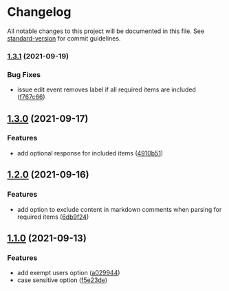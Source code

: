 # Changelog

All notable changes to this project will be documented in this file. See [standard-version](https://github.com/conventional-changelog/standard-version) for commit guidelines.

### [1.3.1](https://github.com/benelan/need-info-action/compare/v1.3.0...v1.3.1) (2021-09-19)


### Bug Fixes

* issue edit event removes label if all required items are included ([f767c66](https://github.com/benelan/need-info-action/commit/f767c66d4ccb8712ae51ebac95e45e426f32d37b))

## [1.3.0](https://github.com/benelan/need-info-action/compare/v1.1.0...v1.3.0) (2021-09-17)

### Features

- add optional response for included items ([4910b51](https://github.com/benelan/need-info-action/commit/4910b51617523bf662c66c38951946bc9aa6635d))

## [1.2.0](https://github.com/benelan/need-info-action/compare/v1.1.0...v1.2.0) (2021-09-16)

### Features

- add option to exclude content in markdown comments when parsing for required items ([6db9f24](https://github.com/benelan/need-info-action/commit/6db9f24ddc5fd909a46a946addcddbce7497a46f))

## [1.1.0](https://github.com/benelan/need-info-action/compare/v1.0.0...v1.1.0) (2021-09-13)

### Features

- add exempt users option ([a029944](https://github.com/benelan/need-info-action/commit/a029944fe07852a76085456ea2467744eaccead0))
- case sensitive option ([f5e23de](https://github.com/benelan/need-info-action/commit/f5e23deac25cac81cb6210195ee971346e25189d))

